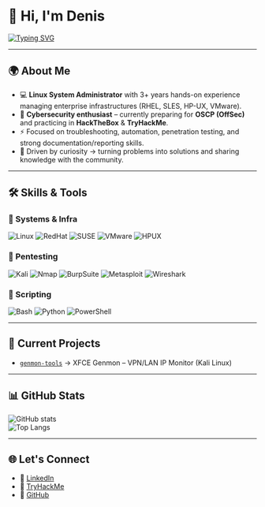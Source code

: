 # 👋 Hi, I'm Denis

[![Typing SVG](https://readme-typing-svg.herokuapp.com?color=00ff00&speed=80&lines=Linux+SysAdmin+%7C+Cybersec+Enthusiast;Pentesting+%7C+Hacking)](https://git.io/typing-svg)

---

## 🌍 About Me
- 💻 **Linux System Administrator** with 3+ years hands-on experience managing enterprise infrastructures (RHEL, SLES, HP-UX, VMware).  
- 🔐 **Cybersecurity enthusiast** – currently preparing for **OSCP (OffSec)** and practicing in **HackTheBox** & **TryHackMe**.  
- ⚡ Focused on troubleshooting, automation, penetration testing, and strong documentation/reporting skills.  
- 🧩 Driven by curiosity → turning problems into solutions and sharing knowledge with the community.  

---

## 🛠 Skills & Tools

### 🔹 Systems & Infra
![Linux](https://img.shields.io/badge/Linux-FCC624?style=for-the-badge&logo=linux&logoColor=black)
![RedHat](https://img.shields.io/badge/RedHat-EE0000?style=for-the-badge&logo=redhat&logoColor=white)
![SUSE](https://img.shields.io/badge/SUSE-0C322C?style=for-the-badge&logo=suse&logoColor=22D172)
![VMware](https://img.shields.io/badge/VMware-607078?style=for-the-badge&logo=vmware&logoColor=white)
![HPUX](https://img.shields.io/badge/HP--UX-000000?style=for-the-badge)

### 🔹 Pentesting
![Kali](https://img.shields.io/badge/Kali_Linux-557C94?style=for-the-badge&logo=kalilinux&logoColor=white)
![Nmap](https://img.shields.io/badge/Nmap-004572?style=for-the-badge)
![BurpSuite](https://img.shields.io/badge/Burp_Suite-F58025?style=for-the-badge&logo=burp-suite&logoColor=white)
![Metasploit](https://img.shields.io/badge/Metasploit-00A9E0?style=for-the-badge)
![Wireshark](https://img.shields.io/badge/Wireshark-1679A7?style=for-the-badge&logo=wireshark&logoColor=white)

### 🔹 Scripting
![Bash](https://img.shields.io/badge/Bash-4EAA25?style=for-the-badge&logo=gnu-bash&logoColor=white)
![Python](https://img.shields.io/badge/Python-3776AB?style=for-the-badge&logo=python&logoColor=white)
![PowerShell](https://img.shields.io/badge/PowerShell-5391FE?style=for-the-badge&logo=powershell&logoColor=white)

---

## 🚀 Current Projects
- [`genmon-tools`](https://github.com/denis-sec/genmon-tools) → XFCE Genmon – VPN/LAN IP Monitor (Kali Linux)

---

## 📊 GitHub Stats
![GitHub stats](https://github-readme-stats.vercel.app/api?username=denis-sec&show_icons=true&theme=tokyonight)  
![Top Langs](https://github-readme-stats.vercel.app/api/top-langs/?username=denis-sec&layout=compact&theme=tokyonight)

---

## 🌐 Let's Connect
- 💼 [LinkedIn](https://www.linkedin.com/in/denis-dunovski/)  
- 🎯 [TryHackMe](https://tryhackme.com/p/DenisDunovski)  
- 🐙 [GitHub](https://github.com/denis-sec)  
